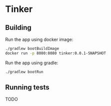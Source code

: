 # Tinker

## Building
Run the app using docker image:
```bash
./gradlew bootBuildImage
docker run -p 8080:8080 tinker:0.0.1-SNAPSHOT
```

Run the app using gradle:
```bash
./gradlew bootRun
```

## Running tests
TODO

    


